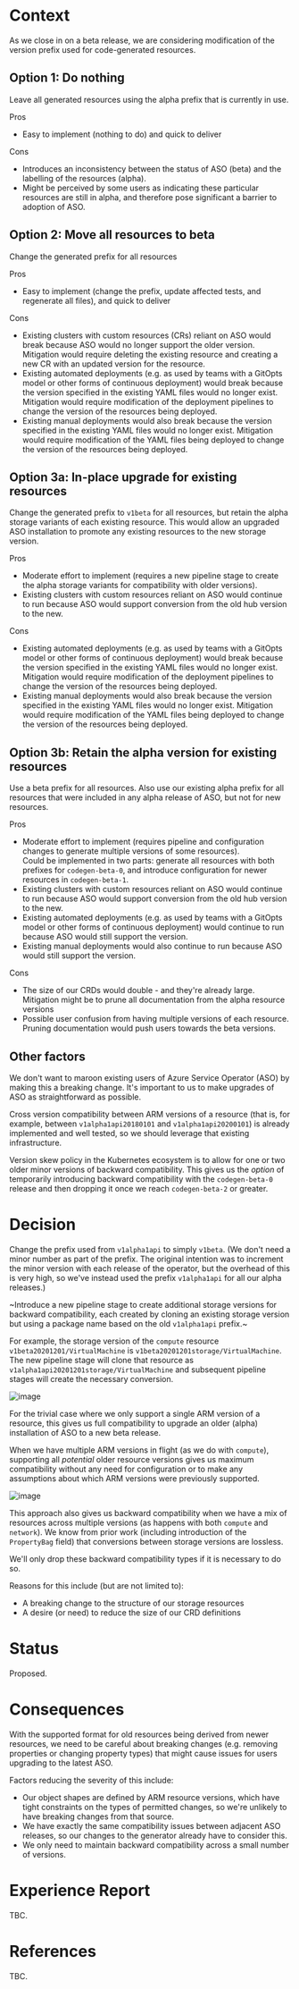 # Context

As we close in on a beta release, we are considering modification of the version prefix used for code-generated resources.

## Option 1: Do nothing

Leave all generated resources using the alpha prefix that is currently in use.

Pros

* Easy to implement (nothing to do) and quick to deliver

Cons

* Introduces an inconsistency between the status of ASO (beta) and the labelling of the resources (alpha).
* Might be perceived by some users as indicating these particular resources are still in alpha, and therefore pose significant a barrier to adoption of ASO.

## Option 2: Move all resources to beta

Change the generated prefix for all resources

Pros

* Easy to implement (change the prefix, update affected tests, and regenerate all files), and quick to deliver

Cons

* Existing clusters with custom resources (CRs) reliant on ASO would break because ASO would no longer support the older version.  
  Mitigation would require deleting the existing resource and creating a new CR with an updated version for the resource.
* Existing automated deployments (e.g. as used by teams with a GitOpts model or other forms of continuous deployment) would break because the version specified in the existing YAML files would no longer exist.  
  Mitigation would require modification of the deployment pipelines to change the version of the resources being deployed.
* Existing manual deployments would also break because the version specified in the existing YAML files would no longer exist.
  Mitigation would require modification of the YAML files being deployed to change the version of the resources being deployed.

## Option 3a: In-place upgrade for existing resources

Change the generated prefix to `v1beta` for all resources, but retain the alpha storage variants of each existing resource. This would allow an upgraded ASO installation to promote any existing resources to the new storage version.

Pros

* Moderate effort to implement (requires a new pipeline stage to create the alpha storage variants for compatibility with older versions).
* Existing clusters with custom resources reliant on ASO would continue to run because ASO would support conversion from the old hub version to the new.

Cons

* Existing automated deployments (e.g. as used by teams with a GitOpts model or other forms of continuous deployment) would break because the version specified in the existing YAML files would no longer exist.  
  Mitigation would require modification of the deployment pipelines to change the version of the resources being deployed.
* Existing manual deployments would also break because the version specified in the existing YAML files would no longer exist.
  Mitigation would require modification of the YAML files being deployed to change the version of the resources being deployed.

## Option 3b: Retain the alpha version for existing resources

Use a beta prefix for all resources. Also use our existing alpha prefix for all resources that were included in any alpha release of ASO, but not for new resources.

Pros

* Moderate effort to implement (requires pipeline and configuration changes to generate multiple versions of some resources).  
  Could be implemented in two parts: generate all resources with both prefixes for `codegen-beta-0`, and introduce configuration for newer resources in `codegen-beta-1`.
* Existing clusters with custom resources reliant on ASO would continue to run because ASO would support conversion from the old hub version to the new.
* Existing automated deployments (e.g. as used by teams with a GitOpts model or other forms of continuous deployment) would continue to run because ASO would still support the version.
* Existing manual deployments would also continue to run because ASO would still support the version.

Cons

* The size of our CRDs would double - and they're already large.  
  Mitigation might be to prune all documentation from the alpha resource versions
* Possible user confusion from having multiple versions of each resource.  
  Pruning documentation would push users towards the beta versions.

## Other factors

We don't want to maroon existing users of Azure Service Operator (ASO) by making this a breaking change. It's important to us to make upgrades of ASO as straightforward as possible.

Cross version compatibility between ARM versions of a resource (that is, for example, between `v1alpha1api20180101` and `v1alpha1api20200101`) is already implemented and well tested, so we should leverage that existing infrastructure.

Version skew policy in the Kubernetes ecosystem is to allow for one or two older minor versions of backward compatibility. This gives us the *option* of temporarily introducing backward compatibility with the `codegen-beta-0` release and then dropping it once we reach `codegen-beta-2` or greater. 


# Decision



Change the prefix used from `v1alpha1api` to simply `v1beta`. (We don't need a minor number as part of the prefix. The original intention was to increment the minor version with each release of the operator, but the overhead of this is very high, so we've instead used the prefix `v1alpha1api` for all our alpha releases.)

~Introduce a new pipeline stage to create additional storage versions for backward compatibility, each created by cloning an existing storage version but using a package name based on the old `v1alpha1api` prefix.~

For example, the storage version of the `compute` resource `v1beta20201201/VirtualMachine` is `v1beta20201201storage/VirtualMachine`. The new pipeline stage will clone that resource as `v1alpha1api20201201storage/VirtualMachine` and subsequent pipeline stages will create the necessary conversion.

![image](images/adr-2022-02-backward-compatibility-single-version.png)

For the trivial case where we only support a single ARM version of a resource, this gives us full compatibility to upgrade an older (alpha) installation of ASO to a new beta release.

When we have multiple ARM versions in flight (as we do with `compute`), supporting all *potential* older resource versions gives us maximum compatibility without any need for configuration or to make any assumptions about which ARM versions were previously supported. 

![image](images/adr-2022-02-backward-compatibility-multiple-version.png)

This approach also gives us backward compatibility when we have a mix of resources across multiple versions (as happens with both `compute` and `network`). We know from prior work (including introduction of the `PropertyBag` field) that conversions between storage versions are lossless.

We'll only drop these backward compatibility types if it is necessary to do so.

Reasons for this include (but are not limited to):

* A breaking change to the structure of our storage resources
* A desire (or need) to reduce the size of our CRD definitions

# Status

Proposed.

# Consequences

With the supported format for old resources being derived from newer resources, we need to be careful about breaking changes (e.g. removing properties or changing property types) that might cause issues for users upgrading to the latest ASO.

Factors reducing the severity of this include:

* Our object shapes are defined by ARM resource versions, which have tight constraints on the types of permitted changes, so we're unlikely to have breaking changes from that source.
* We have exactly the same compatibility issues between adjacent ASO releases, so our changes to the generator already have to consider this.
* We only need to maintain backward compatibility across a small number of versions.

# Experience Report

TBC.

# References

TBC.
